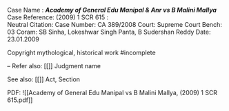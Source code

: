 Case Name : ***Academy of General Edu Manipal & Anr vs B Malini Mallya***
Case Reference: (2009) 1 SCR 615 :  
Neutral Citation:
Case Number: CA 389/2008
Court: Supreme Court
Bench: 03
Coram: SB Sinha, Lokeshwar Singh Panta, B Sudershan Reddy
Date: 23.01.2009

Copyright mythological, historical work #incomplete 

–
Refer also:
[[]]
Judgment name

See also:
[[]] 
Act, Section

PDF:
![[Academy of General Edu Manipal vs B Malini Mallya, (2009) 1 SCR 615.pdf]]